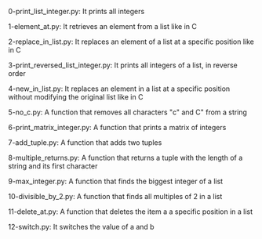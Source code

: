 0-print_list_integer.py: It prints all integers

1-element_at.py: It retrieves an element from a list like in C

2-replace_in_list.py: It replaces an element of a list at a specific position like in C

3-print_reversed_list_integer.py: It prints all integers of a list, in reverse order

4-new_in_list.py: It replaces an element in a list at a specific position without modifying the original list like in C

5-no_c.py: A function that removes all characters "c" and C" from a string

6-print_matrix_integer.py: A function that prints a matrix of integers

7-add_tuple.py: A function that adds two tuples

8-multiple_returns.py: A function that returns a tuple with the length of a string and its first character

9-max_integer.py: A function that finds the biggest integer of a list

10-divisible_by_2.py: A function that finds all multiples of 2 in a list

11-delete_at.py: A function that deletes the item a a specific position in a list

12-switch.py: It switches the value of a and b

